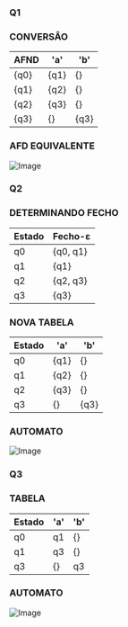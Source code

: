 ### Q1
### CONVERSÂO

| AFND | 'a' | 'b' |
| --------------- | ----------- | ----------- |
| {q0}           | {q1}        | {}         |
| {q1}           | {q2}        | {}         |
| {q2}           | {q3}        | {}         |
| {q3}           | {}         | {q3}      |

### AFD EQUIVALENTE

![Image](https://github.com/user-attachments/assets/af73a046-3301-4bca-9e39-69452ef66e44)

### Q2
### DETERMINANDO FECHO

 Estado | Fecho-ε |
| ------ | ------- |
| q0     | {q0, q1} |
| q1     | {q1} |
| q2     | {q2, q3} |
| q3     | {q3} |

### NOVA TABELA
| Estado | 'a' | 'b' |
| ------ | ----------- | ----------- |
| q0     | {q1}       | {}         |
| q1     | {q2}       | {}         |
| q2     | {q3}       | {}         |
| q3     | {}         | {q3}      |

### AUTOMATO

![Image](https://github.com/user-attachments/assets/252e0b56-17d1-4a3f-9203-a381ce7c9275)

### Q3
### TABELA 
| Estado | 'a' |  'b' |
| ------ | ----------- | ----------- |
| q0     | q1         | {}         |
| q1     | q3         | {}         |
| q3     | {}         | q3        |

### AUTOMATO

![Image](https://github.com/user-attachments/assets/2c386d4f-6698-4bfa-9d24-a4f85b5051ff)